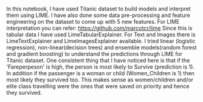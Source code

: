 In this notebook, I have used Titanic dataset to build models and interpret them using LIME. I have also done some data pre-processing and feature engineering on the dataset to come up with 5 new features. 
For LIME interpretation you can refer: https://github.com/marcotcr/lime 
Since this is tabular data I have used LimeTabularExplainer. For Text and Images there is LimeTextExplainer and LimeImagesExplainer available.
I tried linear (logistic regression), non-linear(decision trees) and ensemble models(random forest and gradient boosting) to understand the predictions through LIME for Titanic dataset. One consistent thing that I have noticed here is that if the 'Fareperpeson' is high, the person is most likely to Survive (prediction is 1). 
In addition if the passenger is a woman or child (Women_Children is 1) then most likely they survived too. This makes sense as women/children and/or elite class travelling  were the ones that were saved on priority and hence they survived.


